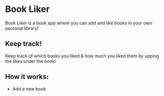 # Book Liker

Book Liker is a book app where you can add and like books in your own personal library!

## Keep track!

Keep track of which books you liked & how much you liked them by upping the likes under the book!

## How it works:

- Add a new book 
